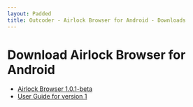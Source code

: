 ```yaml
---
layout: Padded
title: Outcoder - Airlock Browser for Android - Downloads
---
```


# Download Airlock Browser for Android

* [Airlock Browser 1.0.1-beta](https://github.com/OutcoderSoftware/AirlockBrowser/releases/tag/v1.0.1-beta/com.outcoder.ibrowser.apk)  
* [User Guide for version 1](../UserGuides/V1/)